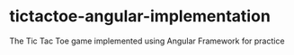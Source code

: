 # tictactoe-angular-implementation
The Tic Tac Toe game implemented using Angular Framework for practice

